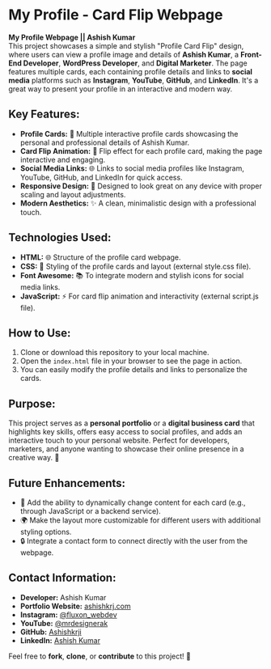 # My Profile - Card Flip Webpage

**My Profile Webpage || Ashish Kumar**  
This project showcases a simple and stylish "Profile Card Flip" design, where users can view a profile image and details of **Ashish Kumar**, a **Front-End Developer**, **WordPress Developer**, and **Digital Marketer**. The page features multiple cards, each containing profile details and links to **social media** platforms such as **Instagram**, **YouTube**, **GitHub**, and **LinkedIn**. It's a great way to present your profile in an interactive and modern way.

## **Key Features:**

- **Profile Cards:** 🎴 Multiple interactive profile cards showcasing the personal and professional details of Ashish Kumar.
- **Card Flip Animation:** 🔄 Flip effect for each profile card, making the page interactive and engaging.
- **Social Media Links:** 🌐 Links to social media profiles like Instagram, YouTube, GitHub, and LinkedIn for quick access.
- **Responsive Design:** 📱 Designed to look great on any device with proper scaling and layout adjustments.
- **Modern Aesthetics:** ✨ A clean, minimalistic design with a professional touch.

## **Technologies Used:**

- **HTML:** 🌐 Structure of the profile card webpage.  
- **CSS:** 🎨 Styling of the profile cards and layout (external style.css file).  
- **Font Awesome:** 📚 To integrate modern and stylish icons for social media links.  
- **JavaScript:** ⚡ For card flip animation and interactivity (external script.js file).

## **How to Use:**

1. Clone or download this repository to your local machine.  
2. Open the `index.html` file in your browser to see the page in action.  
3. You can easily modify the profile details and links to personalize the cards.

## **Purpose:**  
This project serves as a **personal portfolio** or a **digital business card** that highlights key skills, offers easy access to social profiles, and adds an interactive touch to your personal website. Perfect for developers, marketers, and anyone wanting to showcase their online presence in a creative way. 💼

## **Future Enhancements:**  

- 🔄 Add the ability to dynamically change content for each card (e.g., through JavaScript or a backend service).  
- 🌍 Make the layout more customizable for different users with additional styling options.
- 🔒 Integrate a contact form to connect directly with the user from the webpage.

## **Contact Information:**  
- **Developer:** Ashish Kumar  
- **Portfolio Website:** [ashishkrj.com](https://ashishkrj.com)  
- **Instagram:** [@fluxon_webdev](https://www.instagram.com/fluxon_webdev/)  
- **YouTube:** [@mrdesignerak](https://www.youtube.com/@mrdesignerak)  
- **GitHub:** [Ashishkrji](https://github.com/Ashishkrji)  
- **LinkedIn:** [Ashish Kumar](https://www.linkedin.com/in/ashishkumarji/)

Feel free to **fork**, **clone**, or **contribute** to this project! 🚀
